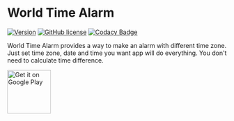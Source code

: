 # World Time Alarm

[![Version](https://img.shields.io/badge/version-1.6.0-blue)](https://play.google.com/store/apps/details?id=com.simples.j.worldtimealarm)
[![GitHub license](https://img.shields.io/github/license/Hot6ix/WorldTimeAlarm)](https://github.com/Hot6ix/WorldTimeAlarm/blob/master/LICENSE)
[![Codacy Badge](https://api.codacy.com/project/badge/Grade/bed3155059c348c3ad390147db599eca)](https://app.codacy.com/manual/jamesy5017/WorldTimeAlarm?utm_source=github.com&utm_medium=referral&utm_content=Hot6ix/WorldTimeAlarm&utm_campaign=Badge_Grade_Dashboard)

World Time Alarm provides a way to make an alarm with different time zone.
Just set time zone, date and time you want app will do everything. You don't need to calculate time difference.

<a href='https://play.google.com/store/apps/details?id=com.simples.j.worldtimealarm&pcampaignid=pcampaignidMKT-Other-global-all-co-prtnr-py-PartBadge-Mar2515-1'><img height='100' alt='Get it on Google Play' src='https://play.google.com/intl/en_us/badges/static/images/badges/en_badge_web_generic.png'/></a>